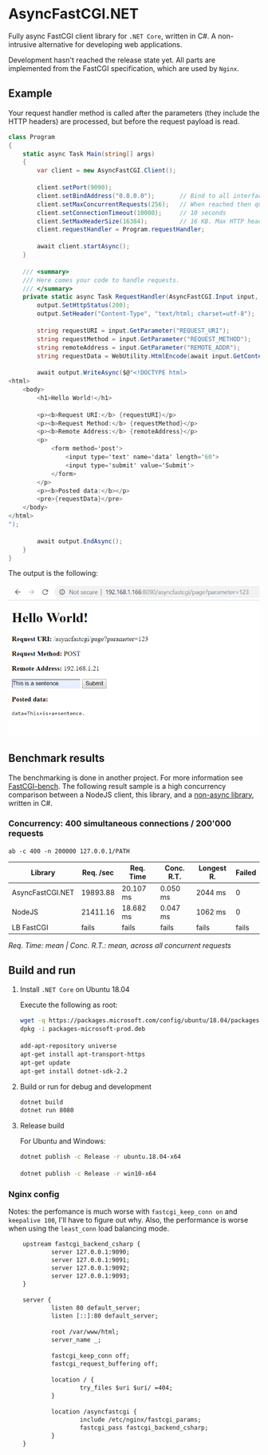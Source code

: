 # AsyncFastCGI.NET

Fully async FastCGI client library for `.NET Core`, written in C#. A non-intrusive alternative for developing web applications.

Development hasn't reached the release state yet. All parts are implemented from the FastCGI specification, which are used by `Nginx`.

## Example

Your request handler method is called after the parameters (they include the HTTP headers) are processed, but before the request payload is read.

```csharp
class Program
{
    static async Task Main(string[] args)
    {
        var client = new AsyncFastCGI.Client();

        client.setPort(9090);
        client.setBindAddress("0.0.0.0");       // Bind to all interfaces
        client.setMaxConcurrentRequests(256);   // When reached then queued
        client.setConnectionTimeout(10000);     // 10 seconds
        client.SetMaxHeaderSize(16384);         // 16 KB. Max HTTP header length
        client.requestHandler = Program.requestHandler;
        
        await client.startAsync();
    }

    /// <summary>
    /// Here comes your code to handle requests.
    /// </summary>
    private static async Task RequestHandler(AsyncFastCGI.Input input, AsyncFastCGI.Output output) {
        output.SetHttpStatus(200);
        output.SetHeader("Content-Type", "text/html; charset=utf-8");

        string requestURI = input.GetParameter("REQUEST_URI");
        string requestMethod = input.GetParameter("REQUEST_METHOD");
        string remoteAddress = input.GetParameter("REMOTE_ADDR");
        string requestData = WebUtility.HtmlEncode(await input.GetContentAsync());

        await output.WriteAsync($@"<!DOCTYPE html>
<html>
    <body>
        <h1>Hello World!</h1>
        
        <p><b>Request URI:</b> {requestURI}</p>
        <p><b>Request Method:</b> {requestMethod}</p>
        <p><b>Remote Address:</b> {remoteAddress}</p>
        <p>
            <form method='post'>
                <input type='text' name='data' length='60'>
                <input type='submit' value='Submit'>
            </form>
        </p>
        <p><b>Posted data:</b></p>
        <pre>{requestData}</pre>
    </body>
</html>
");

        await output.EndAsync();
    }
}
```

The output is the following:

![The output of the example application](doc/example.png)

## Benchmark results

The benchmarking is done in another project. For more information see [FastCGI-bench](https://github.com/bolner/FastCGI-bench). The following result sample is a high concurrency comparison between a NodeJS client, this library, and a [non-async library](https://github.com/LukasBoersma/FastCGI), written in C#.

### Concurrency: **400** simultaneous connections / 200'000 requests

    ab -c 400 -n 200000 127.0.0.1/PATH

| Library          | Req. /sec | Req. Time | Conc. R.T. | Longest R. | Failed |
|------------------|-----------|-----------|------------|------------|--------|
| AsyncFastCGI.NET | 19893.88  | 20.107 ms | 0.050 ms   | 2044 ms    | 0      |
| NodeJS           | 21411.16  | 18.682 ms | 0.047 ms   | 1062 ms    | 0      |
| LB FastCGI       | fails     | fails     | fails      | fails      | fails  |

*Req. Time: mean | Conc. R.T.: mean, across all concurrent requests*

## Build and run

1. Install `.NET Core` on Ubuntu 18.04

    Execute the following as root:

    ```bash
    wget -q https://packages.microsoft.com/config/ubuntu/18.04/packages-microsoft-prod.deb
    dpkg -i packages-microsoft-prod.deb

    add-apt-repository universe
    apt-get install apt-transport-https
    apt-get update
    apt-get install dotnet-sdk-2.2
    ```

2. Build or run for debug and development

    ```bash
    dotnet build
    dotnet run 8080
    ```

3. Release build

    For Ubuntu and Windows:

    ```bash
    dotnet publish -c Release -r ubuntu.18.04-x64

    dotnet publish -c Release -r win10-x64
    ```

### Nginx config

Notes: the perfomance is much worse with `fastcgi_keep_conn on` and `keepalive 100`, I'll have to figure out why. Also, the performance is worse when using the `least_conn` load balancing mode.

        upstream fastcgi_backend_csharp {
                server 127.0.0.1:9090;
                server 127.0.0.1:9091;
                server 127.0.0.1:9092;
                server 127.0.0.1:9093;
        }

        server {
                listen 80 default_server;
                listen [::]:80 default_server;

                root /var/www/html;
                server_name _;

                fastcgi_keep_conn off;
                fastcgi_request_buffering off;

                location / {
                        try_files $uri $uri/ =404;
                }

                location /asyncfastcgi {
                        include /etc/nginx/fastcgi_params;
                        fastcgi_pass fastcgi_backend_csharp;
                }
        }
